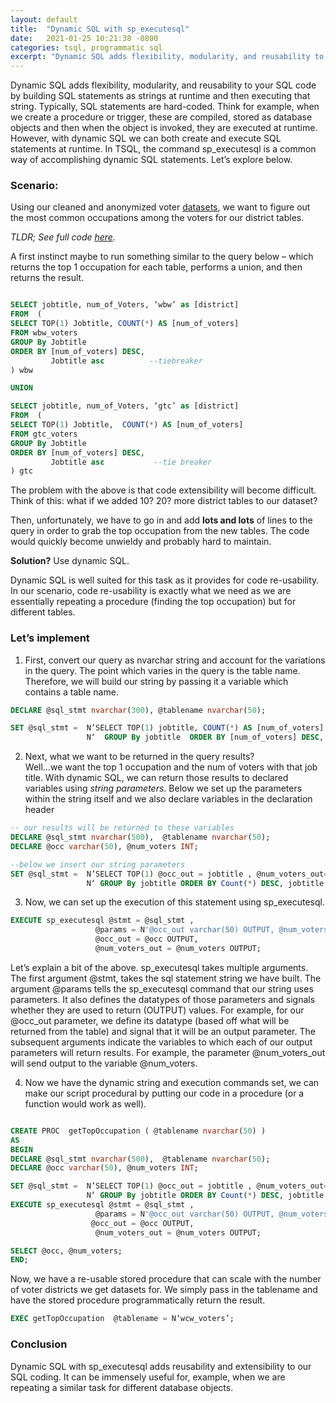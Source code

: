 ```yaml
---
layout: default
title:  "Dynamic SQL with sp_executesql"
date:   2021-01-25 10:21:38 -0800
categories: tsql, programmatic sql
excerpt: "Dynamic SQL adds flexibility, modularity, and reusability to SQL coding by building SQL statements as strings at runtime and then executing. Let's explore."
---
```


Dynamic SQL adds flexibility, modularity, and reusability to your SQL code by building SQL statements as strings at runtime and then executing that string.
Typically, SQL statements are hard-coded. Think for example, when we create a procedure or trigger, these are compiled, stored as database objects and then when
the object is invoked, they are executed at runtime. However, with dynamic SQL we can both create and execute SQL statements at runtime. In TSQL, 
the command sp_executesql is a common way of accomplishing dynamic SQL statements. Let’s explore below.


### Scenario:
Using our cleaned and anonymized voter [datasets](https://github.com/ShanNatRichards/T-SQL/tree/main/datasets), we want to figure out the most common occupations among the voters for our district tables. 

*TLDR; See full code [here](https://github.com/ShanNatRichards/T-SQL/blob/main/dynamic_sql_example.sql).*


A first instinct maybe to run something similar to the query below – which returns the top 1 occupation for each table, performs a union, and then returns the result.



```sql

SELECT jobtitle, num_of_Voters, ‘wbw’ as [district]
FROM  (
SELECT TOP(1) Jobtitle, COUNT(*) AS [num_of_voters]
FROM wbw_voters
GROUP By Jobtitle
ORDER BY [num_of_voters] DESC, 
         Jobtitle asc          --tiebreaker
) wbw

UNION 

SELECT jobtitle, num_of_Voters, ‘gtc’ as [district]
FROM  (
SELECT TOP(1) Jobtitle,  COUNT(*) AS [num_of_voters]
FROM gtc_voters
GROUP By Jobtitle
ORDER BY [num_of_voters] DESC,
         Jobtitle asc           --tie breaker
) gtc

```
The problem with the above is that code extensibility will become difficult. Think of this: what if we added 10? 20? more district tables to our dataset? 

Then, unfortunately, we have to go in and add **lots and lots** of lines to the query in order to grab the top occupation from the new tables. The code 
would quickly become unwieldy and probably hard to maintain.

**Solution?** 
Use dynamic SQL.

Dynamic SQL is well suited for this task as it provides for code re-usability. In our scenario, code re-usability is exactly what we need as we are 
essentially repeating a procedure (finding the top occupation) but for different tables. 


### Let’s implement

1. First, convert our query as nvarchar string and account for the variations in the query. The point which varies in the query is the table name. 
Therefore, we will build our string by passing it a variable which contains a table name. 

```sql
DECLARE @sql_stmt nvarchar(300), @tablename nvarchar(50);

SET @sql_stmt =  N’SELECT TOP(1) jobtitle, COUNT(*) AS [num_of_voters] FROM  ’ + @tablename + 
                 N‘  GROUP By jobtitle  ORDER BY [num_of_voters] DESC, jobtitle asc;’ ;
```

2. Next, what we want to be returned in the query results?  
Well…we want the top 1 occupation and the num of voters with that job title. 
With dynamic SQL, we can return those results to declared variables using *string parameters*. 
Below we set up the parameters within the string itself and we also declare variables in the declaration header 

```sql
-- our results will be returned to these variables
DECLARE @sql_stmt nvarchar(500),  @tablename nvarchar(50);
DECLARE @occ varchar(50), @num_voters INT;  

--below we insert our string parameters
SET @sql_stmt =  N’SELECT TOP(1) @occ_out = jobtitle , @num_voters_out= COUNT(*) FROM ’ + @tablename + 
                 N‘ GROUP By jobtitle ORDER BY Count(*) DESC, jobtitle asc;’ ;

```

3. Now, we can set up the execution of this statement using sp_executesql. 

```sql
EXECUTE sp_executesql @stmt = @sql_stmt , 
                   @params = N'@occ_out varchar(50) OUTPUT, @num_voters_out int OUTPUT', 
                   @occ_out = @occ OUTPUT, 
                   @num_voters_out = @num_voters OUTPUT;
```
Let’s explain a bit of the above. 
sp_executesql takes multiple arguments. The first argument @stmt, takes the sql statement string we have built. 
The argument @params tells the sp_executesql command that our string uses parameters. It also defines the datatypes of those parameters and signals whether they are used to return (OUTPUT) values. 
For example, for our @occ_out parameter, we define its datatype (based off what will be returned from the table) and signal that it will be an output parameter. 
The subsequent arguments indicate the variables to which each of our output parameters will return results. For example, the parameter @num_voters_out will send output to the variable @num_voters. 


4. Now we have the dynamic string and execution commands set, we can make our script procedural by putting our code in a procedure (or a function would work as well).

```sql

CREATE PROC  getTopOccupation ( @tablename nvarchar(50) )
AS
BEGIN
DECLARE @sql_stmt nvarchar(500),  @tablename nvarchar(50);
DECLARE @occ varchar(50), @num_voters INT;  

SET @sql_stmt =  N’SELECT TOP(1) @occ_out = jobtitle , @num_voters_out= COUNT(*) FROM ’ + @tablename + 
                 N‘ GROUP By jobtitle ORDER BY Count(*) DESC, jobtitle asc;’ ;
EXECUTE sp_executesql @stmt = @sql_stmt , 
                   @params = N'@occ_out varchar(50) OUTPUT, @num_voters_out int OUTPUT', 
                  @occ_out = @occ OUTPUT, 
                   @num_voters_out = @num_voters OUTPUT;

SELECT @occ, @num_voters;
END;

```

Now, we have a re-usable stored procedure that can scale with the number of voter districts we get datasets for. 
We simply pass in the tablename and have the stored procedure programmatically return the result.

```sql
EXEC getTopOccupation  @tablename = N‘wcw_voters’;
```

### Conclusion
Dynamic SQL with sp_executesql adds reusability and extensibility to our SQL coding. It can be immensely  useful  for, example,  when we are repeating a similar task for different database objects. 







